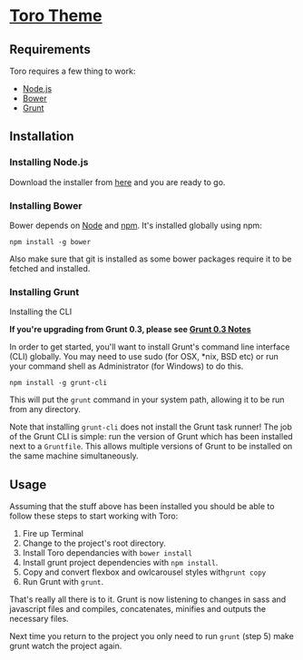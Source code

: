 # [Toro Theme](http://jurs.me)

## Requirements

Toro requires a few thing to work:

- [Node.js](http://nodejs.org/)
- [Bower](http://bower.io/)
- [Grunt](http://gruntjs.com/)

## Installation

### Installing Node.js

Download the installer from [here](http://nodejs.org/download/) and you are ready to go.

### Installing Bower

Bower depends on [Node](http://nodejs.org/) and [npm](http://npmjs.org/). It's installed globally using npm:

```
npm install -g bower
```

Also make sure that git is installed as some bower packages require it to be fetched and installed.

### Installing Grunt

Installing the CLI

**If you're upgrading from Grunt 0.3, please see [Grunt 0.3 Notes](http://gruntjs.com/upgrading-from-0.3-to-0.4#grunt-0.3-notes)**

In order to get started, you'll want to install Grunt's command line interface (CLI) globally. You may need to use sudo (for OSX, *nix, BSD etc) or run your command shell as Administrator (for Windows) to do this.

```
npm install -g grunt-cli
```

This will put the ```grunt``` command in your system path, allowing it to be run from any directory.

Note that installing ```grunt-cli``` does not install the Grunt task runner! The job of the Grunt CLI is simple: run the version of Grunt which has been installed next to a ```Gruntfile```. This allows multiple versions of Grunt to be installed on the same machine simultaneously.

## Usage

Assuming that the stuff above has been installed you should be able to follow these steps to start working with Toro:

1. Fire up Terminal
2. Change to the project's root directory.
3. Install Toro dependancies with ```bower install```
3. Install grunt project dependencies with ```npm install```.
4. Copy and convert flexbox and owlcarousel styles with```grunt copy```
4. Run Grunt with ```grunt```.

That's really all there is to it. Grunt is now listening to changes in sass and javascript files and compiles, concatenates, minifies and outputs the necessary files.

Next time you return to the project you only need to run ```grunt``` (step 5) make grunt watch the project again.